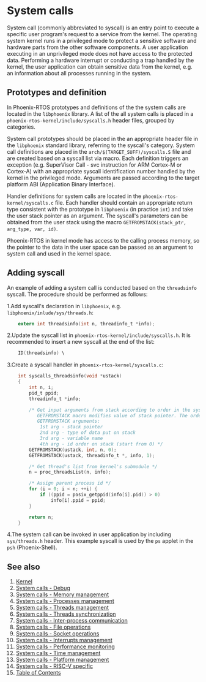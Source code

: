 # System calls

System call (commonly abbreviated to syscall) is an entry point to execute a specific user program's request to a
service from the kernel. The operating system kernel runs in a privileged mode to protect a sensitive software and
hardware parts from the other software components. A user application executing in an unprivileged mode does not have
access to the protected data. Performing a hardware interrupt or conducting a trap handled by the kernel, the user
application can obtain sensitive data from the kernel, e.g. an information about all processes running in the system.

## Prototypes and definition

In Phoenix-RTOS prototypes and definitions of the the system calls are located in the `libphoenix` library. A list of
the all system calls is placed in a `phoenix-rtos-kernel/include/syscalls.h` header files, grouped by categories.

System call prototypes should be placed in the an appropriate header file in the `libphoenix` standard library,
referring to the syscall's category.
System call definitions are placed in the `arch/$(TARGET_SUFF)/syscalls.S` file and are created based on a syscall list
via macro. Each definition triggers an exception (e.g. SuperVisor Call - svc instruction for ARM Cortex-M or Cortex-A)
with an appropriate syscall identification number handled by the kernel in the privileged mode. Arguments are passed
according to the target platform ABI (Application Binary Interface).

Handler definitions for system calls are located in the `phoenix-rtos-kernel/syscalls.c` file. Each handler should
contain an appropriate return type consistent with the prototype in `libphoenix` (in practice `int`) and take the user
stack pointer as an argument. The syscall's parameters can be obtained from the user stack using the macro
`GETFROMSTACK(stack_ptr, arg_type, var, id)`.

Phoenix-RTOS in kernel mode has access to the calling process memory, so the pointer to the data in the user space can
be passed as an argument to system call and used in the kernel space.

## Adding syscall

An example of adding a system call is conducted based on the `threadsinfo` syscall. The procedure should be performed as
follows:

1.Add syscall's declaration in `libphoenix`, e.g. `libphoenix/inlude/sys/threads.h`:

```C
    extern int threadsinfo(int n, threadinfo_t *info);
```

2.Update the syscall list in `phoenix-rtos-kernel/include/syscalls.h`. It is recommended to insert a new syscall at the
end of the list:

```C
    ID(threadsinfo) \
```

3.Create a syscall handler in `phoenix-rtos-kernel/syscalls.c`:

```C
    int syscalls_threadsinfo(void *ustack)
    {
        int n, i;
        pid_t ppid;
        threadinfo_t *info;

        /* Get input arguments from stack according to order in the syscall prototype.
           GETFROMSTACK macro modifies value of stack pointer. The order of its invocation has to be compliant with arguments put on stack.
           GETFROMSTACK arguments:
            1st arg - stack pointer
            2nd arg - type of data put on stack
            3rd arg - variable name
            4th arg - id order on stack (start from 0) */
        GETFROMSTACK(ustack, int, n, 0);
        GETFROMSTACK(ustack, threadinfo_t *, info, 1);

        /* Get thread's list from kernel's submodule */
        n = proc_threadsList(n, info);

        /* Assign parent process id */
        for (i = 0; i < n; ++i) {
            if ((ppid = posix_getppid(info[i].pid)) > 0)
                info[i].ppid = ppid;
        }

        return n;
    }
```

4.The system call can be invoked in user application by including `sys/threads.h` header. This example syscall is used
by the `ps` applet in the `psh` (Phoenix-Shell).

## See also

1. [Kernel](../README.md)
2. [System calls - Debug](debug.md)
3. [System calls - Memory management](mem.md)
4. [System calls -  Processes management](proc.md)
5. [System calls - Threads management](threads.md)
6. [System calls - Threads synchronization](sync.md)
7. [System calls - Inter-process communication](ipc.md)
8. [System calls - File operations](file.md)
9. [System calls - Socket operations](socket.md)
10. [System calls - Interrupts management](interrupts.md)
11. [System calls - Performance monitoring](perf.md)
12. [System calls - Time management](time.md)
13. [System calls - Platform management](platform.md)
14. [System calls - RISC-V specific](riscv.md)
15. [Table of Contents](../../README.md)
